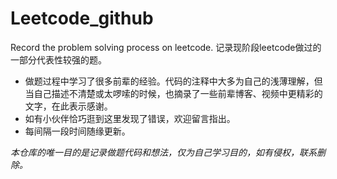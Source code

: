 # Leetcode_github
Record the problem solving process on leetcode. 记录现阶段leetcode做过的一部分代表性较强的题。

- 做题过程中学习了很多前辈的经验。代码的注释中大多为自己的浅薄理解，但当自己描述不清楚或太啰嗦的时候，也摘录了一些前辈博客、视频中更精彩的文字，在此表示感谢。
- 如有小伙伴恰巧逛到这里发现了错误，欢迎留言指出。
- 每间隔一段时间随缘更新。

_本仓库的唯一目的是记录做题代码和想法，仅为自己学习目的，如有侵权，联系删除。_
